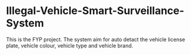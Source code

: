 # Illegal-Vehicle-Smart-Surveillance-System
This is the FYP project. The system aim for auto detact the vehicle license plate, vehicle colour, vehicle type and vehicle brand.
